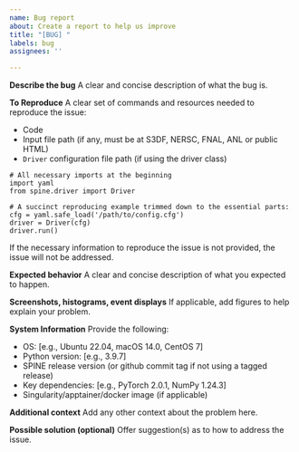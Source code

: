```yaml
---
name: Bug report
about: Create a report to help us improve
title: "[BUG] "
labels: bug
assignees: ''

---
```


**Describe the bug**
A clear and concise description of what the bug is.

**To Reproduce**
A clear set of commands and resources needed to reproduce the issue:
- Code
- Input file path (if any, must be at S3DF, NERSC, FNAL, ANL or public HTML)
- `Driver` configuration file path (if using the driver class)
```
# All necessary imports at the beginning
import yaml
from spine.driver import Driver

# A succinct reproducing example trimmed down to the essential parts:
cfg = yaml.safe_load('/path/to/config.cfg')
driver = Driver(cfg)
driver.run()
```
If the necessary information to reproduce the issue is not provided, the issue will not be addressed.

**Expected behavior**
A clear and concise description of what you expected to happen.

**Screenshots, histograms, event displays**
If applicable, add figures to help explain your problem.

**System Information**
Provide the following:
 - OS: [e.g., Ubuntu 22.04, macOS 14.0, CentOS 7]
 - Python version: [e.g., 3.9.7]
 - SPINE release version (or github commit tag if not using a tagged release)
 - Key dependencies: [e.g., PyTorch 2.0.1, NumPy 1.24.3]
 - Singularity/apptainer/docker image (if applicable)

**Additional context**
Add any other context about the problem here.

**Possible solution (optional)**
Offer suggestion(s) as to how to address the issue.
